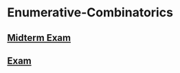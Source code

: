 # Enumerative-Combinatorics
## [Midterm Exam](https://github.com/AndreyChizhovD/Enumerative-Combinatorics/blob/main/midterm%20exam.pdf)
## [Exam](exam.pdf)
